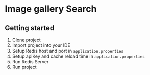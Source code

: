 # Image gallery Search

## Getting started

1. Clone project
1. Import project into your IDE
1. Setup Redis host and port in `application.properties`
1. Setup apiKey and cache reload time in `application.properties`
1. Run Redis Server
1. Run project